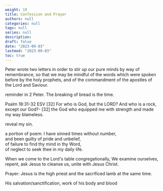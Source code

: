 ```yaml
---
weight: 10
title: Confession and Prayer
authors: null
categories: null
tags: null
series: null
description: 
draft: false
date: "2023-09-03"
lastmod: "2023-09-03"
toc: true
---
```


<!--more-->

Peter wrote two letters in order to stir up our pure minds by way of remembrance, so that we may be mindful of the words which were spoken before by the holy prophets, and of the commandment of the apostles of the Lord and Saviour.

reminder in 2 Peter. The breaking of bread is the time.

Psalm 18:31-32 ESV
[32] For who is God, but the LORD? And who is a rock, except our God?- 
[32] the God who equipped me with strength and made my way blameless.


reveal my sin.
 
a portion of poem:
I have sinned times without number,  
and been guilty of pride and unbelief,  
of failure to find thy mind in thy Word,  
of neglect to seek thee in my daily life.  

When we come to the Lord's table congregationally, We examine ourselves, repent, ask Jesus to cleanse us, unite with Jesus Christ.



Prayer: Jesus is the high priest and the sacrificed lamb at the same time.

His salvation/sanctification, work of his body and blood